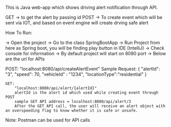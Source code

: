 This is Java web-app which shows driving alert notification through API.

GET -> to get the alert by passing id
POST -> To create event which will be sent via IOT, and based on event engine will create drving safe alert

How To Run:

-> Open the project
-> Go to the class SpringBootApp
-> Run Project from here as Spring boot, you will be finding play button in IDE (IntelliJ)
-> Check console for information
-> By default project will start on 8080 port
-> Below are the url for APIs
  
  POST: "localhost:8080/api/createAlertEvent"
	Sample Request:
	  {
		"alertId": "3",
		"speed": 70,
		"vehicleId" : "1234",
		"locationType":"residential"
	  }
 
	GET:
		"localhost:8080/api/alert/{alertId}"
		alertId is the alert id which used while creating event through POST
		sample GET API address = localhost:8080/api/alert/3
		After the GET API call, the user will receive an alert object with an overspeeding flag to know whether it is safe or unsafe.

Note: Postman can be used for API calls
